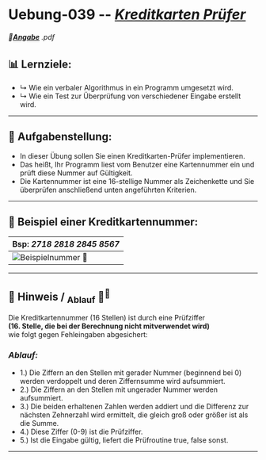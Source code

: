 # Uebung-039  --  [***Kreditkarten Prüfer***](https://github.com/IxI-Enki/Uebung-039/blob/main)  

<!-- ---------------------------------------------|-------------------------------------------- -->
###### 📎[**Angabe**](https://github.com/IxI-Enki/Uebung-039/blob/main/work-directory/EPR%20KreditkartenPruefer.pdf) *.pdf*
<sup><sub> 
---
</sub></sup>

<!-- ---------------------------------------------|-------------------------------------------- -->
## 📊 Lernziele:   

  - ↳ Wie ein verbaler Algorithmus in ein Programm umgesetzt wird.
  - ↳ Wie ein Test zur Überprüfung von verschiedener Eingabe erstellt wird.  
 
---

<!-- ---------------------------------------------|-------------------------------------------- -->
## 🧮 **Aufgabenstellung:**  

  - In dieser Übung sollen Sie einen Kreditkarten-Prüfer implementieren.  
  - Das heißt, Ihr Programm liest vom Benutzer eine Kartennummer ein und prüft diese Nummer auf Gültigkeit.  
  - Die Kartennummer ist eine 16-stellige Nummer als Zeichenkette und Sie überprüfen anschließend unten angeführten Kriterien.  
  
---
 
<!-- ---------------------------------------------|-------------------------------------------- -->
## 🔎 **Beispiel einer Kreditkartennummer:**

   |       Bsp:    *2718 2818 2845 8567*   |  
   | :----------------------------------------------------------------------------------------------------------------- |
   |  ![**Beispielnummer 📎**](https://github.com/IxI-Enki/Uebung-039/assets/138018029/5f82124a-15df-4cdd-9b5e-acc5f93f530e)  |


---

<!-- ---------------------------------------------|-------------------------------------------- -->
## 🧩 **Hinweis** / <sub>Ablauf</sub> 🧠<sup>💭</sup>  

Die Kreditkartennummer (16 Stellen) ist durch eine Prüfziffer  
    **(16. Stelle, die bei der Berechnung nicht mitverwendet wird)**    
wie folgt gegen Fehleingaben abgesichert:  
       
### *Ablauf:*         

- 1.) Die Ziffern an den Stellen mit gerader Nummer (beginnend bei 0) werden verdoppelt und deren Ziffernsumme wird aufsummiert.  
- 2.) Die Ziffern an den Stellen mit ungerader Nummer werden aufsummiert.  
- 3.) Die beiden erhaltenen Zahlen werden addiert und die Differenz zur nächsten Zehnerzahl wird ermittelt, die gleich groß oder größer ist als die Summe.  
- 4.) Diese Ziffer (0-9) ist die Prüfziffer.  
- 5.) Ist die Eingabe gültig, liefert die Prüfroutine true, false sonst.  
 
 ---

<!-- ---------------------------------------------|-------------------------------------------- --

# *SPOILER* <sub><sup> → [*Lösung*](https://github.com/IxI-Enki/Uebung-<<AUSFÜHRBAREDAT>>.cs) <sup></sub>:




### 🖥 **Ausgabe**: 
   |            ❗ *`direkt in die README einfügen`*   
   |--------------------------------|
   |  ![**Ausgabe 📎**](https://github.com/IxI-Enki/Uebung-<direkt ins Markdownfile>.cs) |

> <sub> [..*weiterführende Quelle*..] </sub> [ **⁶** ]()

---

## 💾 `C#` - *Programm*:
 <details><summary>👉 ausklappen 👈 </summary>


 ```c#
namespace <<Bezeichnung>>   //  
{                           //  
  public class Program      //  
  {                         //  
    static void Main()      //  
    {

    `CODE`

    }
  }
}

```

-->

